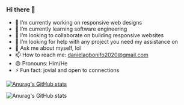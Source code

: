 ### Hi there 👋
- 🔭 I’m currently working on responsive web designs
- 🌱 I’m currently learning software engineering
- 👯 I’m looking to collaborate on building responsive websites
 - 🤔 I’m looking for help with any project you need my assistance on
- 💬 Ask me about myself, lol
- 📫 How to reach me: danielagbonifo2020@gmail.com
- 😄 Pronouns: Him/He
- ⚡ Fun fact: jovial and open to connections


[![Anurag's GitHub stats](https://github-readme-stats.vercel.app/api?username=daniel-agbonifo)](https://github.com/anuraghazra/github-readme-stats)

![Anurag's GitHub stats](https://github-readme-stats.vercel.app/api?username=daniel-agbonifo&show_icons=true)

